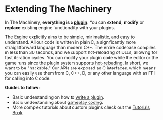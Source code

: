 # Extending The Machinery

In The Machinery, **everything is a [plugin]({{base_url}}extending_the_machinery/the_plugin_system.html)**. You can **extend**, **modify** or **replace** existing engine functionality with your plugins. 

The Engine explicitly aims to be simple, minimalistic, and easy to understand. All our code is written in plain C, a significantly more straightforward language than modern C++. The entire codebase compiles in less than 30 seconds, and we support hot-reloading of DLLs, allowing for fast iteration cycles. You can modify your plugin code while the editor or the game runs since the plugin system supports [hot-reloading]({{base_url}}extending_the_machinery/hot-reloading.html). In short, we want to be "hackable." Our APIs are exposed as C interfaces, which means you can easily use them from C, C++, D, or any other language with an FFI for calling into C code.



**Guides to follow:**

- Basic understanding on how to [write a plugin]({{base_url}}extending_the_machinery/write-a-plugin.html).
- Basic understanding about [gameplay coding]({{base_url}}gameplay_coding/index.html).
- More complex tutorials about custom plugins check out the [Tutorials Book]({{tutorials}})

